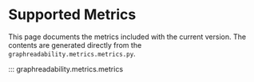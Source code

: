 # Supported Metrics

This page documents the metrics included with the current version. The contents are generated directly from the `graphreadability.metrics.metrics.py`.

::: graphreadability.metrics.metrics
